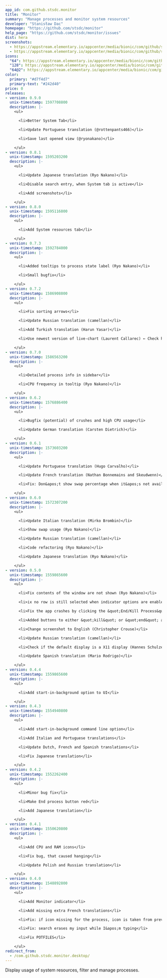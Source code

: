```yaml
---
app_id: com.github.stsdc.monitor
title: "Monitor"
summary: "Manage processes and monitor system resources"
developer: "Stanisław Dac"
homepage: "https://github.com/stsdc/monitor"
help_page: "https://github.com/stsdc/monitor/issues"
dist: hera
screenshots:
  - https://appstream.elementary.io/appcenter/media/bionic/com/github/stsdc.monitor/ED99FE736F228038ACF83782532BA672/screenshots/image-1_orig.png
  - https://appstream.elementary.io/appcenter/media/bionic/com/github/stsdc.monitor/ED99FE736F228038ACF83782532BA672/screenshots/image-2_orig.png
icons:
  "64": https://appstream.elementary.io/appcenter/media/bionic/com/github/stsdc.monitor/ED99FE736F228038ACF83782532BA672/icons/64x64/com.github.stsdc.monitor_com.github.stsdc.monitor.png
  "128": https://appstream.elementary.io/appcenter/media/bionic/com/github/stsdc.monitor/ED99FE736F228038ACF83782532BA672/icons/128x128/com.github.stsdc.monitor_com.github.stsdc.monitor.png
  "64@2": https://appstream.elementary.io/appcenter/media/bionic/com/github/stsdc.monitor/ED99FE736F228038ACF83782532BA672/icons/64x64@2/com.github.stsdc.monitor_com.github.stsdc.monitor.png
color:
  primary: "#d7f4d7"
  primary-text: "#242d40"
price: 0
releases:
- version: 0.9.0
  unix-timestamp: 1597708800
  description: |-
    <ul>

      <li>Better System Tab</li>

      <li>Update Portuguese translation (@rottenpants466)</li>

      <li>Save last opened view (@ryonakano)</li>

    </ul>
- version: 0.8.1
  unix-timestamp: 1595203200
  description: |-
    <ul>

      <li>Update Japanese translation (Ryo Nakano)</li>

      <li>Disable search entry, when System tab is active</li>

      <li>Add screenshots</li>

    </ul>
- version: 0.8.0
  unix-timestamp: 1595116800
  description: |-
    <ul>

      <li>Add System resources tab</li>

    </ul>
- version: 0.7.3
  unix-timestamp: 1592784000
  description: |-
    <ul>

      <li>Added tooltips to process state label (Ryo Nakano)</li>

      <li>Small bugfix</li>

    </ul>
- version: 0.7.2
  unix-timestamp: 1586908800
  description: |-
    <ul>

      <li>Fix sorting arrows</li>

      <li>Update Russian translation (camellan)</li>

      <li>Add Turkish translation (Harun Yasar)</li>

      <li>Use newest version of live-chart (Laurent Callarec) ← Check his lib for creating charts, it&apos;s amazing!</li>

    </ul>
- version: 0.7.0
  unix-timestamp: 1586563200
  description: |-
    <ul>

      <li>Detailed process info in sidebar</li>

      <li>CPU frequency in tooltip (Ryo Nakano)</li>

    </ul>
- version: 0.6.2
  unix-timestamp: 1576886400
  description: |-
    <ul>

      <li>Bugfix (potential) of crushes and high CPU usage</li>

      <li>Update German translation (Carsten Dietrich)</li>

    </ul>
- version: 0.6.1
  unix-timestamp: 1573603200
  description: |-
    <ul>

      <li>Update Portuguese translation (Hugo Carvalho)</li>

      <li>Update French translation (Nathan Bonnemains and Skeudwenn)</li>

      <li>Fix: Don&apos;t show swap percentage when it&apos;s not available (Ryo Nakano)</li>

    </ul>
- version: 0.6.0
  unix-timestamp: 1572307200
  description: |-
    <ul>

      <li>Update Italian translation (Mirko Brombin)</li>

      <li>Show swap usage (Ryo Nakano)</li>

      <li>Update Russian translation (camellan)</li>

      <li>Code refactoring (Ryo Nakano)</li>

      <li>Update Japanese translation (Ryo Nakano)</li>

    </ul>
- version: 0.5.0
  unix-timestamp: 1559865600
  description: |-
    <ul>

      <li>Fix contents of the window are not shown (Ryo Nakano)</li>

      <li>ix no row is still selected when indicator options are enabled (Ryo Nakano)</li>

      <li>Fix the app crashes by clicking the &quot;End/Kill Process&quot; buttons when no process is selected (Ryo Nakano)</li>

      <li>Added buttons to either &quot;kill&quot; or &quot;end&quot; a process. (Evan Buss)</li>

      <li>Change screenshot to English (Christopher Crouse)</li>

      <li>Update Russian translation (camellan)</li>

      <li>Check if the default display is a X11 display (Hannes Schulze)</li>

      <li>Update Spanish translation (Mario Rodrigo)</li>

    </ul>
- version: 0.4.4
  unix-timestamp: 1559865600
  description: |-
    <ul>

      <li>Add start-in-background option to UI</li>

    </ul>
- version: 0.4.3
  unix-timestamp: 1554940800
  description: |-
    <ul>

      <li>Add start-in-background command line option</li>

      <li>Add Italian and Portuguese translations</li>

      <li>Update Dutch, French and Spanish translations</li>

      <li>Fix Japanese translation</li>

    </ul>
- version: 0.4.2
  unix-timestamp: 1552262400
  description: |-
    <ul>

      <li>Minor bug fix</li>

      <li>Make End process button red</li>

      <li>Add Japanese translation</li>

    </ul>
- version: 0.4.1
  unix-timestamp: 1550620800
  description: |-
    <ul>

      <li>Add CPU and RAM icons</li>

      <li>Fix bug, that caused hanging</li>

      <li>Update Polish and Russian translation</li>

    </ul>
- version: 0.4.0
  unix-timestamp: 1548892800
  description: |-
    <ul>

      <li>Add Monitor indicator</li>

      <li>Add missing extra French translations</li>

      <li>Fix: if icon missing for the process, icon is taken from previous process</li>

      <li>Fix: search erases my input while I&apos;m typing</li>

      <li>Fix POTFILES</li>

    </ul>
redirect_from:
  - /com.github.stsdc.monitor.desktop/
---
```


<p>Display usage of system resources, filter and manage processes.</p>